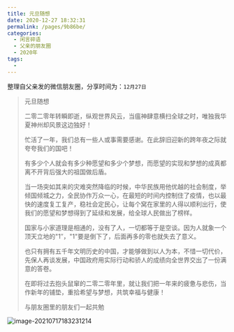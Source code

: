 ```yaml
---
title: 元旦随想
date: 2020-12-27 18:32:31
permalink: /pages/9b86be/
categories:
  - 闲言碎语
  - 父亲的朋友圈
  - 2020年
tags:
  - 
---
```

整理自父亲发的微信朋友圈，分享时间为：`12月27日`

> 元旦随想
>
> 二零二零年转瞬即逝，纵观世界风云，当瘟神肆意横扫全球之时，唯独我华夏神州却风景这边独好！
>
> 忙活了一年，我们总有一些人或事需要感谢。在此辞旧迎新的跨年夜之际就夸夸我们的国吧！
>
> 有多少个人就会有多少种愿望和多少个梦想，而愿望的实现和梦想的成真都离不开背后强大的祖国做后盾。
>
> 当一场突如其来的灾难突然降临的时候，中华民族用他优越的社会制度，举倾国倾城之力，全民协作万众一心，在最短的时间内控制住了疫情，也以最快的速度复工复产，稳社会定民心，让每个窝在家里的人得以顺利出行，使我们的愿望和梦想得到了延续和发展，给全球人民做出了榜样。
>
> 国家与小家道理是相通的，没有了人，一切都等于是空谈。因为人就象一个顶天立地的"1″，"1"要是倒下了，后面再多的零也就失去了意义。
>
> 也只有拥有五千年文明历史的中国，才能够做到以人为本，不惜一切代价，先保人再谈发展，中国政府用实际行动和骄人的成绩向全世界交出了一份满意的答卷。
>
> 在即将过去抱头鼠窜的二零二零年里，就让我们把一年来的疲惫与悲伤，当作新年的铺垫，重拾希望与梦想，共筑幸福与健康！
>
> 与朋友圈里的朋友们一起共勉

![image-20210717183231214](http://t.eryajf.net/imgs/2021/09/b470cd74378c0e4d.jpg)